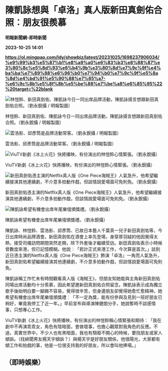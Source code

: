 # 陳凱詠想與「卓洛」真人版新田真劍佑合照︰朋友很羨慕
**明報新聞網-即時新聞**

**2023-10-25 14:01**

**https://ol.mingpao.com/ldy/showbiz/latest/20231025/1698237906034/%e9%99%b3%e5%87%b1%e8%a9%a0%e6%83%b3%e8%88%87%e3%80%8c%e5%8d%93%e6%b4%9b%e3%80%8d%e7%9c%9f%e4%ba%ba%e7%89%88%e6%96%b0%e7%94%b0%e7%9c%9f%e5%8a%8d%e4%bd%91%e5%90%88%e7%85%a7-%e6%9c%8b%e5%8f%8b%e5%be%88%e7%be%a8%e6%85%95%22%20target=%22blank**

![林愷鈴、新田真劍佑、陳凱詠今日一同出席品牌活動，陳凱詠揚言想跟新田真劍佑合照。（劉永銳攝 / 明報製圖）](https://fs.mingpao.com/ldy/20231025/s00009/04ffbd6bb6ac525e75b38685ef24c3e1.jpg)

林愷鈴、新田真劍佑、陳凱詠今日一同出席品牌活動，陳凱詠揚言想跟新田真劍佑合照。（劉永銳攝 / 明報製圖）

![雲浩影、邱彥筒是品牌活動常客。（劉永銳攝 / 明報製圖）](https://fs.mingpao.com/ldy/20231025/s00009/04feb8bba8cc4c17368545d54b8a6f51.jpg)

雲浩影、邱彥筒是品牌活動常客。（劉永銳攝 / 明報製圖）

![ViuTV新劇《冰上火花》快將播映，有份演出的林愷鈴心情緊張。（劉永銳攝）](https://fs.mingpao.com/ldy/20231025/s00009/04ff39a705532353da61a8c36abc4958.jpg)

ViuTV新劇《冰上火花》快將播映，有份演出的林愷鈴心情緊張。（劉永銳攝）

![新田真劍佑憑主演的Netflix真人版《One Piece海賊王》人氣急升，他希望繼續接演其他連續劇，不介意多拍動作戲，但談情說愛場面可免則免。（劉永銳攝）](https://fs.mingpao.com/ldy/20231025/s00009/0500577a962117be1e7e6ffecc850251.jpg)

新田真劍佑憑主演的Netflix真人版《One Piece海賊王》人氣急升，他希望繼續接演其他連續劇，不介意多拍動作戲，但談情說愛場面可免則免。（劉永銳攝）

![陳凱詠希望有機會出席年尾樂壇頒獎禮。（劉永銳攝）](https://fs.mingpao.com/ldy/20231025/s00009/050100110b565d07bda32cc921f43416.jpg)

陳凱詠希望有機會出席年尾樂壇頒獎禮。（劉永銳攝）

陳凱詠、林愷鈴、雲浩影、邱彥筒、已故日本藝人千葉真一兒子新田真劍佑等，今日出席時尚品牌酒會。新田真劍佑在酒會上率先登場，身穿厚羽絨的他因覺得太熱，接受司儀訪問期間突然走開，除下外套後才繼續受訪。新田真劍佑表示小時候曾數度來港，但已記憶模糊。他說︰「若計正式來港工作，今次算是首次。」談到近日憑主演的Netflix真人版《One Piece海賊王》飾演「卓洛」一角而人氣急升，新田真劍佑希望繼續接演其他連續劇，不介意多拍動作戲，但談情說愛場面可免則免。

陳凱詠稱工作忙未有時間觀看真人版《海賊王》，但朋友知她能與主角新田真劍佑同場出席活動均十分羨慕，因此希望邀新田真劍佑合照留念。陳凱詠表示成為獨立歌手後始明白要一腳踢不容易，覺得很辛苦，但身邊朋友卻覺得她愈忙愈精神。她希望有機會出席年尾樂壇頒獎禮︰「不一定為獎，能有份參與及見到一班好朋友已夠好，畢竟我停工了近一年。」早前宣布與導演陳健朗分手，她說暫時不談感情事，只想專心工作。

ViuTV新劇《冰上火花》快將播映，有份演出的林愷鈴稱心情緊張和期待︰「我在劇中不再演乖乖女，角色有陰暗面，會做壞事，也擔心觀眾對我角色的反應。不過，真實世界中，不少人也有黑暗面，我也有頹廢不開心的時候，要找朋友或家人傾訴。（找緋聞男友楊天宇傾訴？）與楊天宇是好朋友關係，他很陽光，大家都有傾工作和拍戲的事，他是一位很支持我的好朋友，所以會叫他捧場。」

（即時娛樂）
------